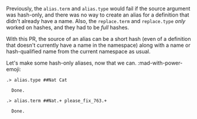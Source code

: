 Previously, the `alias.term` and `alias.type` would fail if the source argument was hash-only, and there was no way to create an alias for a definition that didn't already have a name.  Also, the `replace.term` and `replace.type` _only_ worked on hashes, and they had to be _full_ hashes.

With this PR, the source of an alias can be a short hash (even of a definition that doesn't currently have a name in the namespace) along with a name or hash-qualified name from the current namespace as usual.

Let's make some hash-only aliases, now that we can. :mad-with-power-emoji:

```ucm
.> alias.type ##Nat Cat

  Done.

.> alias.term ##Nat.+ please_fix_763.+

  Done.

```
